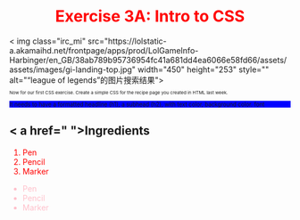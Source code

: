 <!DOCTYPE html>
<html>
<body>

<h1 align="center"><font color="red">Exercise 3A: Intro to CSS</font></h1>
< img class="irc_mi" src="https://lolstatic-a.akamaihd.net/frontpage/apps/prod/LolGameInfo-Harbinger/en_GB/38ab789b95736954fc41a681dd4ea6066e58fd66/assets/assets/images/gi-landing-top.jpg" width="450" height="253" style="" alt="“league of legends”的图片搜索结果">
 <body>
       <p style = "font-size:8px"> Now for our first CSS exercise.  Create a simple CSS for the recipe page you created in HTML last week.  </p >
       <p style = "font-size:10px ; background-color: blue"> It needs to have a formatted headline (h1), a subhead (h2), with text color, background color. font </p >
<h2>< a href=" ">Ingredients</ a></h2>

<ol><font color="red">
  <li>Pen</li>
  <li>Pencil</li>
  <li>Marker</li>
</font></ol>

<ul><font color="pink">
  <li>Pen</li>
  <li>Pencil</li>
  <li>Marker</li>
</font></ul>

</body>
</html>

